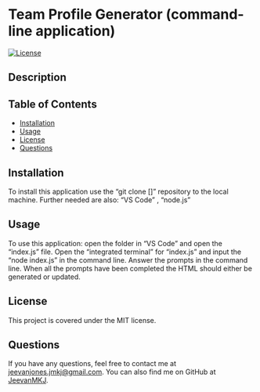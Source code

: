 # Team Profile Generator (command-line application)

[![License](https://img.shields.io/badge/License-MIT-blue.svg)](https://opensource.org/licenses/mit)

## Description

## Table of Contents

- [Installation](#installation)
- [Usage](#usage)
- [License](#license)
- [Questions](#questions)

## Installation

To install this application use the “git clone []” repository to the local machine. Further needed are also: “VS Code” , “node.js”

## Usage

To use this application: open the folder in “VS Code” and open the “index.js” file. Open the “integrated terminal” for “index.js” and input the “node index.js” in the command line. Answer the prompts in the command line. When all the prompts have been completed the HTML should either be generated or updated.

## License

This project is covered under the MIT license.

## Questions

If you have any questions, feel free to contact me at jeevanjones.jmkj@gmail.com.
You can also find me on GitHub at [JeevanMKJ](https://github.com/JeevanMKJ).
